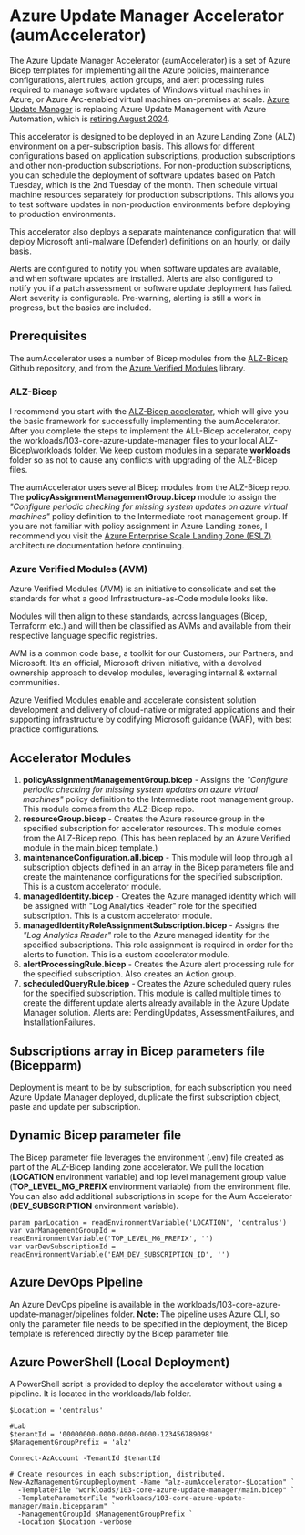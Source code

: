 # Azure Update Manager Accelerator (aumAccelerator)
The Azure Update Manager Accelerator (aumAccelerator) is a set of Azure Bicep templates for implementing all the Azure policies, maintenance configurations, alert rules, action groups, and alert processing rules required to manage software updates of Windows virtual machines in Azure, or Azure Arc-enabled virtual machines on-premises at scale. [Azure Update Manager](https://learn.microsoft.com/en-us/azure/update-manager/overview?tabs=azure-vms) is replacing Azure Update Management with Azure Automation, which is [retiring August 2024](https://azure.microsoft.com/en-us/updates/were-retiring-the-log-analytics-agent-in-azure-monitor-on-31-august-2024/).

This accelerator is designed to be deployed in an Azure Landing Zone (ALZ) environment on a per-subscription basis. This allows for different configurations based on application subscriptions, production subscriptions and other non-production subscriptions. For non-production subscriptions, you can schedule the deployment of software updates based on Patch Tuesday, which is the 2nd Tuesday of the month. Then schedule virtual machine resources separately for production subscriptions. This allows you to test software updates in non-production environments before deploying to production environments.

This accelerator also deploys a separate maintenance configuration that will deploy Microsoft anti-malware (Defender) definitions on an hourly, or daily basis.

Alerts are configured to notify you when software updates are available, and when software updates are installed. Alerts are also configured to notify you if a patch assessment or software update deployment has failed. Alert severity is configurable. Pre-warning, alerting is still a work in progress, but the basics are included.

## Prerequisites
The aumAccelerator uses a number of Bicep modules from the [ALZ-Bicep](https://github.com/Azure/ALZ-Bicep/) Github repository, and from the [Azure Verified Modules](https://azure.github.io/Azure-Verified-Modules/) library.

### ALZ-Bicep
I recommend you start with the [ALZ-Bicep accelerator](https://github.com/Azure/ALZ-Bicep/wiki/Accelerator), which will give you the basic framework for successfully implementing the aumAccelerator. After you complete the steps to implement the ALL-Bicep accelerator, copy the workloads/103-core-azure-update-manager files to your local ALZ-Bicep\workloads folder. We keep custom modules in a separate **workloads** folder so as not to cause any conflicts with upgrading of the ALZ-Bicep files.

The aumAccelerator uses several Bicep modules from the ALZ-Bicep repo. The **policyAssignmentManagementGroup.bicep** module to assign the *"Configure periodic checking for missing system updates on azure virtual machines"* policy definition to the Intermediate root management group. If you are not familiar with policy assignment in Azure Landing zones, I recommend you visit the [Azure Enterprise Scale Landing Zone (ESLZ)](https://github.com/Azure/Enterprise-Scale/wiki/ALZ-Policies) architecture documentation before continuing.

### Azure Verified Modules (AVM)
Azure Verified Modules (AVM) is an initiative to consolidate and set the standards for what a good Infrastructure-as-Code module looks like.

Modules will then align to these standards, across languages (Bicep, Terraform etc.) and will then be classified as AVMs and available from their respective language specific registries.

AVM is a common code base, a toolkit for our Customers, our Partners, and Microsoft. It’s an official, Microsoft driven initiative, with a devolved ownership approach to develop modules, leveraging internal & external communities.

Azure Verified Modules enable and accelerate consistent solution development and delivery of cloud-native or migrated applications and their supporting infrastructure by codifying Microsoft guidance (WAF), with best practice configurations.

## Accelerator Modules
1. **policyAssignmentManagementGroup.bicep** - Assigns the *"Configure periodic checking for missing system updates on azure virtual machines"* policy definition to the Intermediate root management group. This module comes from the ALZ-Bicep repo.
2. **resourceGroup.bicep** - Creates the Azure resource group in the specified subscription for accelerator resources. This module comes from the ALZ-Bicep repo. (This has been replaced by an Azure Verified module in the main.bicep template.)
3. **maintenanceConfiguration.all.bicep** - This module will loop through all subscription objects defined in an array in the Bicep parameters file and create the maintenance configurations for the specified subscription. This is a custom accelerator module.
4. **managedIdentity.bicep** - Creates the Azure managed identity which will be assigned with "Log Analytics Reader" role for the specified subscription. This is a custom accelerator module.
5. **managedIdentityRoleAssignmentSubscription.bicep** - Assigns the *"Log Analytics Reader"* role to the Azure managed identity for the specified subscriptions. This role assignment is required in order for the alerts to function. This is a custom accelerator module.
6. **alertProcessingRule.bicep** - Creates the Azure alert processing rule for the specified subscription. Also creates an Action group.
7. **scheduledQueryRule.bicep** - Creates the Azure scheduled query rules for the specified subscription. This module is called multiple times to create the different update alerts already available in the Azure Update Manager solution. Alerts are: PendingUpdates, AssessmentFailures, and InstallationFailures.

## Subscriptions array in Bicep parameters file (Bicepparm)
Deployment is meant to be by subscription, for each subscription you need Azure Update Manager deployed, duplicate the first subscription object, paste and update per subscription.

## Dynamic Bicep parameter file
The Bicep parameter file leverages the environment (.env) file created as part of the ALZ-Bicep landing zone accelerator. We pull the location (**LOCATION** environment variable) and top level management group value (**TOP_LEVEL_MG_PREFIX** environment variable) from the environment file. You can also add additional subscriptions in scope for the Aum Accelerator (**DEV_SUBSCRIPTION** environment variable).

```
param parLocation = readEnvironmentVariable('LOCATION', 'centralus')
var varManagementGroupId = readEnvironmentVariable('TOP_LEVEL_MG_PREFIX', '')
var varDevSubscriptionId = readEnvironmentVariable('EAM_DEV_SUBSCRIPTION_ID', '')

```

## Azure DevOps Pipeline
An Azure DevOps pipeline is available in the workloads/103-core-azure-update-manager/pipelines folder. **Note:** The pipeline uses Azure CLI, so only the parameter file needs to be specified in the deployment, the Bicep template is referenced directly by the Bicep parameter file.

## Azure PowerShell (Local Deployment)
A PowerShell script is provided to deploy the accelerator without using a pipeline. It is located in the workloads/lab folder. 

```
$Location = 'centralus'

#Lab
$tenantId = '00000000-0000-0000-0000-123456789098'
$ManagementGroupPrefix = 'alz'

Connect-AzAccount -TenantId $tenantId

# Create resources in each subscription, distributed.
New-AzManagementGroupDeployment -Name "alz-aumAccelerator-$Location" `
  -TemplateFile "workloads/103-core-azure-update-manager/main.bicep" `
  -TemplateParameterFile "workloads/103-core-azure-update-manager/main.bicepparam" `
  -ManagementGroupId $ManagementGroupPrefix `
  -Location $Location -verbose 

```
